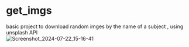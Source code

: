 # get_imgs
basic project to download random imges by the name of a subject , using unsplash API
<br/>
![Screenshot_2024-07-22_15-16-41](https://github.com/user-attachments/assets/dfa93842-41ef-403c-9442-d4a9fc6a67df)
